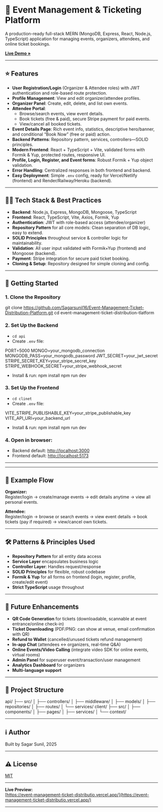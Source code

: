 # 🎫 Event Management & Ticketing Platform

A production-ready full-stack MERN (MongoDB, Express, React, Node.js, TypeScript) application for managing events, organizers, attendees, and online ticket bookings.

**[Live Demo »](https://event-management-ticket-distributio.vercel.app/)**

---

## ⭐ Features

- **User Registration/Login** (Organizer & Attendee roles) with JWT authentication and role-based route protection.
- **Profile Management**: View and edit organizer/attendee profiles.
- **Organizer Panel**: Create, edit, delete, and list own events.
- **Attendee Portal**:
  - Browse/search events, view event details.
  - Book tickets (free & paid), secure Stripe payment for paid events.
  - View/cancel all booked tickets.
- **Event Details Page**: Rich event info, statistics, descriptive hero/banner, and conditional “Book Now” (free or paid) action.
- **Backend Patterns**: Repository pattern, services, controllers—SOLID principles.
- **Modern Frontend**: React + TypeScript + Vite, validated forms with Formik & Yup, protected routes, responsive UI.
- **Profile, Login, Register, and Event forms**: Robust Formik + Yup object validation.
- **Error Handling**: Centralized responses in both frontend and backend.
- **Easy Deployment**: Simple `.env` config, ready for Vercel/Netlify (frontend) and Render/Railway/Heroku (backend).

---

## 🧑‍💻 Tech Stack & Best Practices

- **Backend**: Node.js, Express, MongoDB, Mongoose, TypeScript
- **Frontend**: React, TypeScript, Vite, Axios, Formik, Yup
- **Authentication**: JWT with role-based access (attendee/organizer)
- **Repository Pattern** for all core models: Clean separation of DB logic, easy to extend.
- **SOLID Principles** throughout service & controller logic for maintainability.
- **Validation**: All user input validated with Formik+Yup (frontend) and Mongoose (backend).
- **Payment**: Stripe integration for secure paid ticket booking.
- **Cloning & Setup**: Repository designed for simple cloning and config.

---

## 🚀 Getting Started

### 1. Clone the Repository

git clone https://github.com/Sagarsunil16/Event-Management-Ticket-Distribution-Platform.git
cd event-management-ticket-distribution-tlatform



### 2. Set Up the Backend

- `cd api`
- Create `.env` file:

PORT=5000
MONGO=your_mongodb_connection
MONGODB_PASS=your_mongodb_password
JWT_SECRET=your_jwt_secret
STRIPE_SECRET_KEY=your_stripe_secret_key
STRIPE_WEBHOOK_SECRET=your_stripe_webhook_secret



- Install & run:
npm install
npm run dev



### 3. Set Up the Frontend

- `cd clinet`
- Create `.env` file:

VITE_STRIPE_PUBLISHABLE_KEY=your_stripe_publishable_key
VITE_API_URI=your_backend_url


- Install & run:
npm install
npm run dev




### 4. Open in browser:

- Backend default: [http://localhost:3000](http://localhost:3000)
- Frontend default: [http://localhost:5173](http://localhost:5173)

---


---

## 📲 Example Flow

**Organizer:**  
Register/login → create/manage events → edit details anytime → view all personal events.

**Attendee:**  
Register/login → browse or search events → view event details → book tickets (pay if required) → view/cancel own tickets.

---

## 🛠️ Patterns & Principles Used

- **Repository Pattern** for all entity data access
- **Service Layer** encapsulates business logic
- **Controller Layer**: Handles request/response
- **SOLID Principles** for flexible, robust codebase
- **Formik & Yup** for all forms on frontend (login, register, profile, create/edit event)
- **Strict TypeScript** usage throughout

---

## 🌱 Future Enhancements

- **QR Code Generation** for tickets (downloadable, scannable at event entrance/online check-in)
- **Ticket Downloading** (PDF/PNG: can show at venue, email confirmation with QR)
- **Refund to Wallet** (cancelled/unused tickets refund management)
- **In-app Chat** (attendees ↔️ organizers, real-time Q&A)
- **Online Events/Video Calling** (integrate video SDK for online events, virtual rooms)
- **Admin Panel** for superuser event/transaction/user management
- **Analytics Dashboard** for organizers
- **Multi-language support**

---

## 📁 Project Structure

api/
├── src/
│ ├── controllers/
│ ├── middleware/
│ ├── models/
│ ├── repositories/
│ ├── routes/
│ └── services/
client/
├── src/
│ ├── components/
│ ├── pages/
│ ├── services/
│ └── context/



---


## ℹ️ Author

Built by Sagar Sunil, 2025

---

## ⚠️ License

[MIT](LICENSE)

---

**Live Preview:**  
[https://event-management-ticket-distributio.vercel.app/](https://event-management-ticket-distributio.vercel.app/)

---
